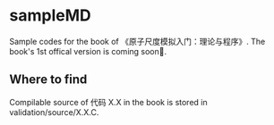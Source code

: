 # sampleMD
Sample codes for the book of 《原子尺度模拟入门：理论与程序》. The book's 1st offical version is coming soon🚀. 


## Where to find
Compilable source of 代码 X.X in the book is stored in validation/source/X.X.C.
